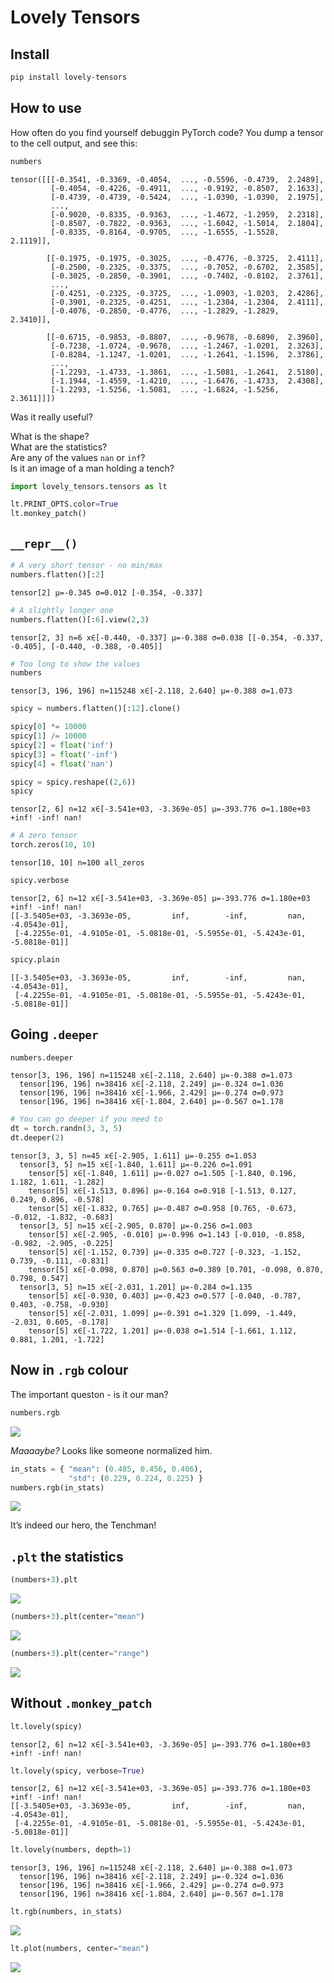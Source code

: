 Lovely Tensors
================

<!-- WARNING: THIS FILE WAS AUTOGENERATED! DO NOT EDIT! -->

## Install

``` sh
pip install lovely-tensors
```

## How to use

How often do you find yourself debuggin PyTorch code? You dump a tensor
to the cell output, and see this:

``` python
numbers
```

    tensor([[[-0.3541, -0.3369, -0.4054,  ..., -0.5596, -0.4739,  2.2489],
             [-0.4054, -0.4226, -0.4911,  ..., -0.9192, -0.8507,  2.1633],
             [-0.4739, -0.4739, -0.5424,  ..., -1.0390, -1.0390,  2.1975],
             ...,
             [-0.9020, -0.8335, -0.9363,  ..., -1.4672, -1.2959,  2.2318],
             [-0.8507, -0.7822, -0.9363,  ..., -1.6042, -1.5014,  2.1804],
             [-0.8335, -0.8164, -0.9705,  ..., -1.6555, -1.5528,  2.1119]],

            [[-0.1975, -0.1975, -0.3025,  ..., -0.4776, -0.3725,  2.4111],
             [-0.2500, -0.2325, -0.3375,  ..., -0.7052, -0.6702,  2.3585],
             [-0.3025, -0.2850, -0.3901,  ..., -0.7402, -0.8102,  2.3761],
             ...,
             [-0.4251, -0.2325, -0.3725,  ..., -1.0903, -1.0203,  2.4286],
             [-0.3901, -0.2325, -0.4251,  ..., -1.2304, -1.2304,  2.4111],
             [-0.4076, -0.2850, -0.4776,  ..., -1.2829, -1.2829,  2.3410]],

            [[-0.6715, -0.9853, -0.8807,  ..., -0.9678, -0.6890,  2.3960],
             [-0.7238, -1.0724, -0.9678,  ..., -1.2467, -1.0201,  2.3263],
             [-0.8284, -1.1247, -1.0201,  ..., -1.2641, -1.1596,  2.3786],
             ...,
             [-1.2293, -1.4733, -1.3861,  ..., -1.5081, -1.2641,  2.5180],
             [-1.1944, -1.4559, -1.4210,  ..., -1.6476, -1.4733,  2.4308],
             [-1.2293, -1.5256, -1.5081,  ..., -1.6824, -1.5256,  2.3611]]])

Was it really useful?

What is the shape?  
What are the statistics?  
Are any of the values `nan` or `inf`?  
Is it an image of a man holding a tench?

``` python
import lovely_tensors.tensors as lt
```

``` python
lt.PRINT_OPTS.color=True
lt.monkey_patch()
```

## `__repr__()`

``` python
# A very short tensor - no min/max
numbers.flatten()[:2]
```

    tensor[2] μ=-0.345 σ=0.012 [-0.354, -0.337]

``` python
# A slightly longer one
numbers.flatten()[:6].view(2,3)
```

    tensor[2, 3] n=6 x∈[-0.440, -0.337] μ=-0.388 σ=0.038 [[-0.354, -0.337, -0.405], [-0.440, -0.388, -0.405]]

``` python
# Too long to show the values
numbers
```

    tensor[3, 196, 196] n=115248 x∈[-2.118, 2.640] μ=-0.388 σ=1.073

``` python
spicy = numbers.flatten()[:12].clone()

spicy[0] *= 10000
spicy[1] /= 10000
spicy[2] = float('inf')
spicy[3] = float('-inf')
spicy[4] = float('nan')

spicy = spicy.reshape((2,6))
spicy
```

    tensor[2, 6] n=12 x∈[-3.541e+03, -3.369e-05] μ=-393.776 σ=1.180e+03 +inf! -inf! nan!

``` python
# A zero tensor
torch.zeros(10, 10)
```

    tensor[10, 10] n=100 all_zeros

``` python
spicy.verbose
```

    tensor[2, 6] n=12 x∈[-3.541e+03, -3.369e-05] μ=-393.776 σ=1.180e+03 +inf! -inf! nan!
    [[-3.5405e+03, -3.3693e-05,         inf,        -inf,         nan, -4.0543e-01],
     [-4.2255e-01, -4.9105e-01, -5.0818e-01, -5.5955e-01, -5.4243e-01, -5.0818e-01]]

``` python
spicy.plain
```

    [[-3.5405e+03, -3.3693e-05,         inf,        -inf,         nan, -4.0543e-01],
     [-4.2255e-01, -4.9105e-01, -5.0818e-01, -5.5955e-01, -5.4243e-01, -5.0818e-01]]

## Going `.deeper`

``` python
numbers.deeper
```

    tensor[3, 196, 196] n=115248 x∈[-2.118, 2.640] μ=-0.388 σ=1.073
      tensor[196, 196] n=38416 x∈[-2.118, 2.249] μ=-0.324 σ=1.036
      tensor[196, 196] n=38416 x∈[-1.966, 2.429] μ=-0.274 σ=0.973
      tensor[196, 196] n=38416 x∈[-1.804, 2.640] μ=-0.567 σ=1.178

``` python
# You can go deeper if you need to
dt = torch.randn(3, 3, 5)
dt.deeper(2)
```

    tensor[3, 3, 5] n=45 x∈[-2.905, 1.611] μ=-0.255 σ=1.053
      tensor[3, 5] n=15 x∈[-1.840, 1.611] μ=-0.226 σ=1.091
        tensor[5] x∈[-1.840, 1.611] μ=-0.027 σ=1.505 [-1.840, 0.196, 1.182, 1.611, -1.282]
        tensor[5] x∈[-1.513, 0.896] μ=-0.164 σ=0.918 [-1.513, 0.127, 0.249, 0.896, -0.578]
        tensor[5] x∈[-1.832, 0.765] μ=-0.487 σ=0.958 [0.765, -0.673, -0.012, -1.832, -0.683]
      tensor[3, 5] n=15 x∈[-2.905, 0.870] μ=-0.256 σ=1.003
        tensor[5] x∈[-2.905, -0.010] μ=-0.996 σ=1.143 [-0.010, -0.858, -0.982, -2.905, -0.225]
        tensor[5] x∈[-1.152, 0.739] μ=-0.335 σ=0.727 [-0.323, -1.152, 0.739, -0.111, -0.831]
        tensor[5] x∈[-0.098, 0.870] μ=0.563 σ=0.389 [0.701, -0.098, 0.870, 0.798, 0.547]
      tensor[3, 5] n=15 x∈[-2.031, 1.201] μ=-0.284 σ=1.135
        tensor[5] x∈[-0.930, 0.403] μ=-0.423 σ=0.577 [-0.040, -0.787, 0.403, -0.758, -0.930]
        tensor[5] x∈[-2.031, 1.099] μ=-0.391 σ=1.329 [1.099, -1.449, -2.031, 0.605, -0.178]
        tensor[5] x∈[-1.722, 1.201] μ=-0.038 σ=1.514 [-1.661, 1.112, 0.881, 1.201, -1.722]

## Now in `.rgb` colour

The important queston - is it our man?

``` python
numbers.rgb
```

![](index_files/figure-gfm/cell-14-output-1.png)

*Maaaaybe?* Looks like someone normalized him.

``` python
in_stats = { "mean": (0.485, 0.456, 0.406),
             "std": (0.229, 0.224, 0.225) }
numbers.rgb(in_stats)
```

![](index_files/figure-gfm/cell-15-output-1.png)

It’s indeed our hero, the Tenchman!

## `.plt` the statistics

``` python
(numbers+3).plt
```

![](index_files/figure-gfm/cell-16-output-1.svg)

``` python
(numbers+3).plt(center="mean")
```

![](index_files/figure-gfm/cell-17-output-1.svg)

``` python
(numbers+3).plt(center="range")
```

![](index_files/figure-gfm/cell-18-output-1.svg)

## Without `.monkey_patch`

``` python
lt.lovely(spicy)
```

    tensor[2, 6] n=12 x∈[-3.541e+03, -3.369e-05] μ=-393.776 σ=1.180e+03 +inf! -inf! nan!

``` python
lt.lovely(spicy, verbose=True)
```

    tensor[2, 6] n=12 x∈[-3.541e+03, -3.369e-05] μ=-393.776 σ=1.180e+03 +inf! -inf! nan!
    [[-3.5405e+03, -3.3693e-05,         inf,        -inf,         nan, -4.0543e-01],
     [-4.2255e-01, -4.9105e-01, -5.0818e-01, -5.5955e-01, -5.4243e-01, -5.0818e-01]]

``` python
lt.lovely(numbers, depth=1)
```

    tensor[3, 196, 196] n=115248 x∈[-2.118, 2.640] μ=-0.388 σ=1.073
      tensor[196, 196] n=38416 x∈[-2.118, 2.249] μ=-0.324 σ=1.036
      tensor[196, 196] n=38416 x∈[-1.966, 2.429] μ=-0.274 σ=0.973
      tensor[196, 196] n=38416 x∈[-1.804, 2.640] μ=-0.567 σ=1.178

``` python
lt.rgb(numbers, in_stats)
```

![](index_files/figure-gfm/cell-22-output-1.png)

``` python
lt.plot(numbers, center="mean")
```

![](index_files/figure-gfm/cell-23-output-1.svg)
